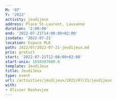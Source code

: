 ```yaml
---
M: '07'
Y: '2022'
activity: jeudijeux
address: Place St-Laurent, Lausanne
duration: '2:00:00'
end: '2022-07-21T14:00:00+02:00'
isodate: '2022-07-21'
location: Espace MLK
path: 2022/07/2022-07-21-jeudijeux.md
prix: gratuit
start: '2022-07-21T12:00:00+02:00'
start-unix: 1658397600.0
template: JeudiJeux
title: JeudiJeux
type: event
url: /activities/jeudijeux/2022/07/21/jeudijeux
with:
- Olivier Keshavjee
---
```

